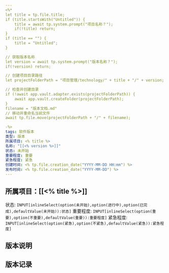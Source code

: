 ```yaml
---
<%*
let title = tp.file.title;
if (title.startsWith("Untitled")) {
    title = await tp.system.prompt("项目名称？");
    if(!title) return;
}
if (title == "") {
    title = "Untitled";
}

// 获取版本名称
let version = await tp.system.prompt("版本名称？");
if(!version) return;

// 创建项目目录路径
let projectFolderPath = "项目管理/technology/" + title + "/" + version;

// 检查并创建目录
if (!await app.vault.adapter.exists(projectFolderPath)) {
    await app.vault.createFolder(projectFolderPath);
}
filename = "版本文档.md"
// 移动并重命名当前文件
await tp.file.move(projectFolderPath + "/" + filename);

-%>
tags: 软件版本
类型: 版本
所属项目: <% title %>
名称: "[[<% version %>]]"
状态: 未开始
重要程度: 重要
紧急程度: 紧急
创建时间: <% tp.file.creation_date("YYYY-MM-DD HH:mm") %>
发布时间: <% tp.file.creation_date("YYYY-MM-DD") %>
---
```

## 所属项目：[[<% title %>]]

状态: `INPUT[inlineSelect(option(未开始),option(进行中),option(已完成),defaultValue(未开始)):状态]` 重要程度: `INPUT[inlineSelect(option(重要),option(不重要),defaultValue(重要)):重要程度]` 紧急程度: `INPUT[inlineSelect(option(紧急),option(不紧急),defaultValue(紧急)):紧急程度]`

## 版本说明


## 版本记录

